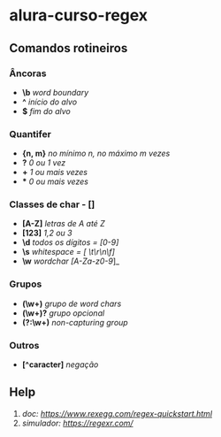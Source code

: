 # alura-curso-regex

## Comandos rotineiros

### Âncoras
- **\b**   _word boundary_
- **^**   _início do alvo_
- **$**   _fim do alvo_

### Quantifer
- **{n, m}**  _no mínimo n, no máximo m vezes_
- **?**  _0 ou 1 vez_
- **\+**  _1 ou mais vezes_
- **\***  _0 ou mais vezes_

### Classes de char - []
- **[A-Z]**  _letras de A até Z_
- **[123]**  _1,2 ou 3_
- **\d**   _todos os dígitos = [0-9]_
- **\s**  _whitespace = [ \t\r\n\f]_
- **\w**  _wordchar [A-Za-z0-9_]_

### Grupos
- **(\w+)**  _grupo de word chars_
- **(\w+)?**  _grupo opcional_
- **(?:\w+)**  _non-capturing group_

### Outros
- **[^caracter]**  _negação_

## Help
1. _doc: https://www.rexegg.com/regex-quickstart.html_ 
2. _simulador: https://regexr.com/_
